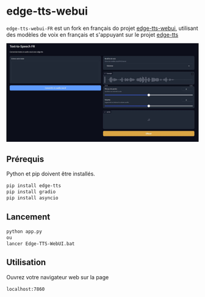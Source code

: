 # edge-tts-webui

`edge-tts-webui-FR` est un fork en français do projet [edge-tts-webui](https://github.com/ycyy/edge-tts-webui), utilisant des modèles de voix en français et s'appuyant sur le projet [edge-tts](https://github.com/rany2/edge-tts)

![](Edge-TTS-WebUI-FR.png)

## Prérequis
Python et pip doivent être installés.


    pip install edge-tts
    pip install gradio
    pip install asyncio

## Lancement

    python app.py
    ou
    lancer Edge-TTS-WebUI.bat

## Utilisation

Ouvrez votre navigateur web sur la page
```
localhost:7860
```
